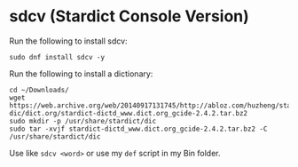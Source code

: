 # sdcv (Stardict Console Version)

Run the following to install sdcv:

```
sudo dnf install sdcv -y
```

Run the following to install a dictionary:

```
cd ~/Downloads/
wget https://web.archive.org/web/20140917131745/http://abloz.com/huzheng/stardict-dic/dict.org/stardict-dictd_www.dict.org_gcide-2.4.2.tar.bz2
sudo mkdir -p /usr/share/stardict/dic
sudo tar -xvjf stardict-dictd_www.dict.org_gcide-2.4.2.tar.bz2 -C /usr/share/stardict/dic
```

Use like `sdcv <word>` or use my `def` script in my Bin folder.
